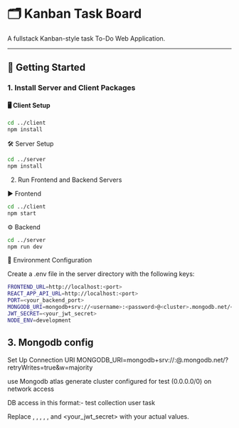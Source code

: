 # 🗂️ Kanban Task Board 

A fullstack Kanban-style task To-Do Web Application.

---

## 🚀 Getting Started

### 1. Install Server and Client Packages

#### 🖥️ Client Setup

```bash
cd ../client
npm install
```
🛠️ Server Setup
```bash
cd ../server
npm install
```
2. Run Frontend and Backend Servers

▶️ Frontend
```bash
cd ../client
npm start
```
⚙️ Backend
```bash
cd ../server
npm run dev
```
🔐 Environment Configuration

Create a .env file in the server directory with the following keys:
```bash
FRONTEND_URL=http://localhost:<port>
REACT_APP_API_URL=http://localhost:<port>
PORT=<your_backend_port>
MONGODB_URI=mongodb+srv://<username>:<password>@<cluster>.mongodb.net/<database>?retryWrites=true&w=majority
JWT_SECRET=<your_jwt_secret>
NODE_ENV=development
```

## 3. Mongodb config 
Set Up Connection URI
MONGODB_URI=mongodb+srv://<username>:<password>@<cluster>.mongodb.net/<database>?retryWrites=true&w=majority

use Mongodb atlas
generate cluster
configured for test (0.0.0.0/0) on network access

DB access in this format:-
    test collection 
        user
        task


Replace <port>, <username>, <password>, <cluster>, <database>, and <your_jwt_secret> with your actual values.
